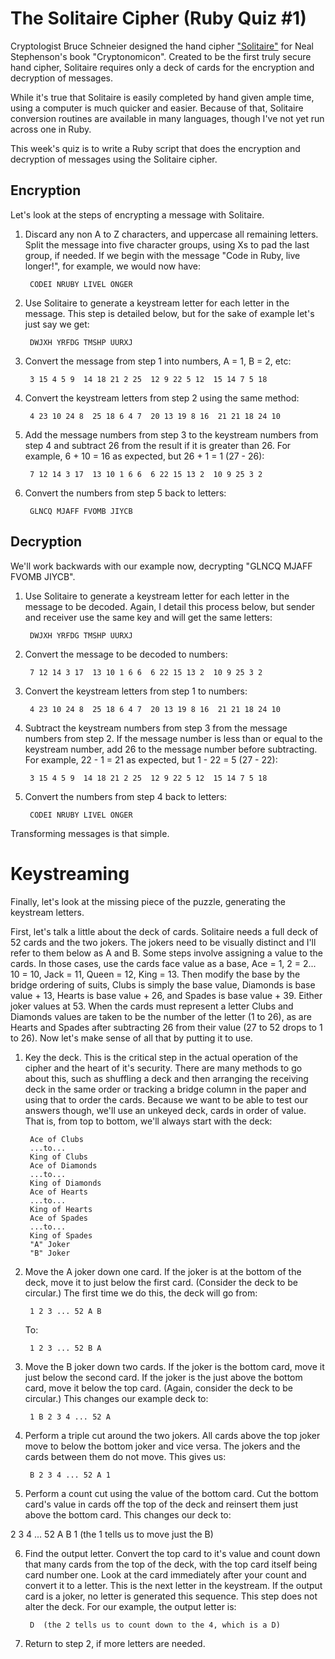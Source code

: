 # The Solitaire Cipher (Ruby Quiz #1)
Cryptologist Bruce Schneier designed the hand cipher ["Solitaire"](http://www.schneier.com/solitaire.html)
for Neal Stephenson's book "Cryptonomicon". Created to be the first truly secure hand cipher, Solitaire
requires only a deck of cards for the encryption and decryption of messages.

While it's true that Solitaire is easily completed by hand given ample time, using a computer is much quicker
and easier. Because of that, Solitaire conversion routines are available in many languages, though I've not
yet run across one in Ruby.

This week's quiz is to write a Ruby script that does the encryption and decryption of messages using the
Solitaire cipher.

## Encryption
Let's look at the steps of encrypting a message with Solitaire.

1. Discard any non A to Z characters, and uppercase all remaining letters. Split the message into
   five character groups, using Xs to pad the last group, if needed. If we begin with the message "Code in Ruby,
   live longer!", for example, we would now have:

        CODEI NRUBY LIVEL ONGER

2. Use Solitaire to generate a keystream letter for each letter in the message. This step is detailed below,
   but for the sake of example let's just say we get:

        DWJXH YRFDG TMSHP UURXJ

3. Convert the message from step 1 into numbers, A = 1, B = 2, etc:

        3 15 4 5 9  14 18 21 2 25  12 9 22 5 12  15 14 7 5 18

4. Convert the keystream letters from step 2 using the same method:

        4 23 10 24 8  25 18 6 4 7  20 13 19 8 16  21 21 18 24 10

5. Add the message numbers from step 3 to the keystream numbers from step 4 and subtract 26 from the result
   if it is greater than 26. For example, 6 + 10 = 16 as expected, but 26 + 1 = 1 (27 - 26):

        7 12 14 3 17  13 10 1 6 6  6 22 15 13 2  10 9 25 3 2

6. Convert the numbers from step 5 back to letters:

        GLNCQ MJAFF FVOMB JIYCB

## Decryption
We'll work backwards with our example now, decrypting "GLNCQ MJAFF FVOMB JIYCB".

1. Use Solitaire to generate a keystream letter for each letter in the message to be decoded.
   Again, I detail this process below, but sender and receiver use the same key and will get the same letters:

        DWJXH YRFDG TMSHP UURXJ

2. Convert the message to be decoded to numbers:

        7 12 14 3 17  13 10 1 6 6  6 22 15 13 2  10 9 25 3 2

3. Convert the keystream letters from step 1 to numbers:

        4 23 10 24 8  25 18 6 4 7  20 13 19 8 16  21 21 18 24 10

4. Subtract the keystream numbers from step 3 from the message numbers from step 2. If the message number
   is less than or equal to the keystream number, add 26 to the message number before subtracting. For
   example, 22 - 1 = 21 as expected, but 1 - 22 = 5 (27 - 22):

        3 15 4 5 9  14 18 21 2 25  12 9 22 5 12  15 14 7 5 18

5. Convert the numbers from step 4 back to letters:

        CODEI NRUBY LIVEL ONGER

Transforming messages is that simple.

# Keystreaming
Finally, let's look at the missing piece of the puzzle, generating the keystream letters.

First, let's talk a little about the deck of cards. Solitaire needs a full deck of 52 cards and the two jokers. The jokers need to be visually distinct and I'll refer to them below as A and B. Some steps involve assigning a value to the cards. In those cases, use the cards face value as a base, Ace = 1, 2 = 2... 10 = 10, Jack = 11, Queen = 12, King = 13. Then modify the base by the bridge ordering of suits, Clubs is simply the base value, Diamonds is base value + 13, Hearts is base value + 26, and Spades is base value + 39. Either joker values at 53. When the cards must represent a letter Clubs and Diamonds values are taken to be the number of the letter (1 to 26), as are Hearts and Spades after subtracting 26 from their value (27 to 52 drops to 1 to 26). Now let's make sense of all that by putting it to use.

1. Key the deck. This is the critical step in the actual operation of the cipher and the heart of it's security. There are many methods to go about this, such as shuffling a deck and then arranging the receiving deck in the same order or tracking a bridge column in the paper and using that to order the cards. Because we want to be able to test our answers though, we'll use an unkeyed deck, cards in order of value. That is, from top to bottom, we'll always start with the deck:

        Ace of Clubs
        ...to...
        King of Clubs
        Ace of Diamonds
        ...to...
        King of Diamonds
        Ace of Hearts
        ...to...
        King of Hearts
        Ace of Spades
        ...to...
        King of Spades
        "A" Joker
        "B" Joker

2. Move the A joker down one card. If the joker is at the bottom of the deck, move it to just below the first card. (Consider the deck to be circular.) The first time we do this, the deck will go from:

        1 2 3 ... 52 A B

    To:

        1 2 3 ... 52 B A

3. Move the B joker down two cards. If the joker is the bottom card, move it just below the second card. If the joker is the just above the bottom card, move it below the top card. (Again, consider the deck to be circular.) This changes our example deck to:

        1 B 2 3 4 ... 52 A

4. Perform a triple cut around the two jokers. All cards above the top joker move to below the bottom joker and vice versa. The jokers and the cards between them do not move. This gives us:

        B 2 3 4 ... 52 A 1

5. Perform a count cut using the value of the bottom card. Cut the bottom card's value in cards off the top of the deck and reinsert them just above the bottom card. This changes our deck to:

  2 3 4 ... 52 A B 1  (the 1 tells us to move just the B)

6. Find the output letter. Convert the top card to it's value and count down that many cards from the top of the deck, with the top card itself being card number one. Look at the card immediately after your count and convert it to a letter. This is the next letter in the keystream. If the output card is a joker, no letter is generated this sequence. This step does not alter the deck. For our example, the output letter is:

        D  (the 2 tells us to count down to the 4, which is a D)

7. Return to step 2, if more letters are needed.
